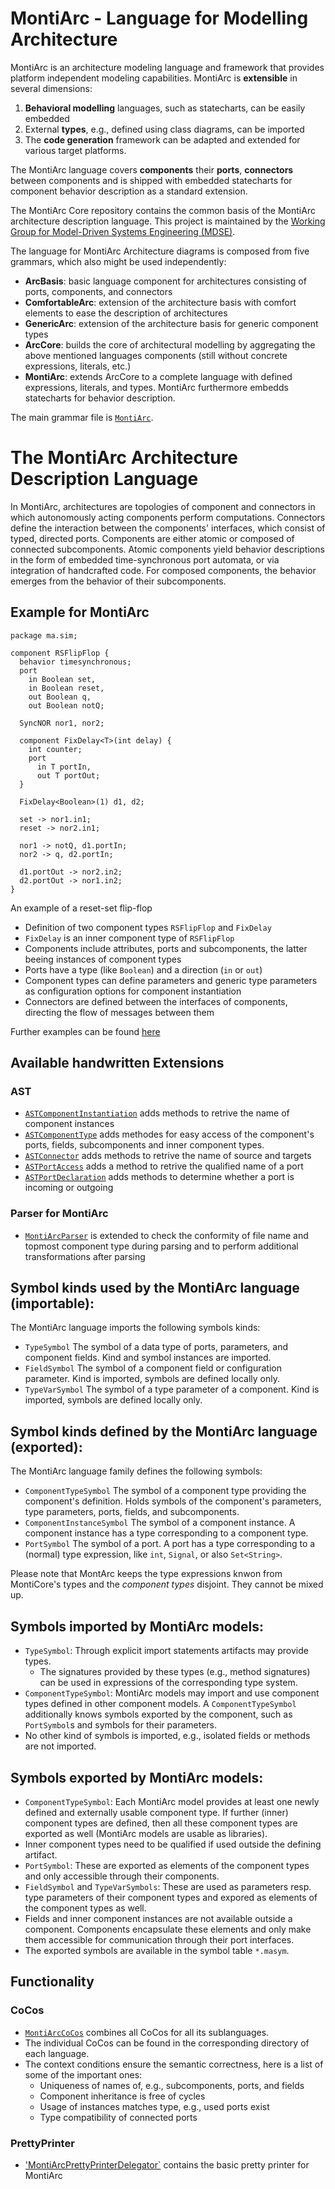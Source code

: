 <!-- (c) https://github.com/MontiCore/monticore -->

<!-- Alpha-version: This is intended to become a MontiCore stable explanation. -->

# MontiArc - Language for Modelling Architecture

MontiArc is an architecture modeling language and framework that provides platform 
independent modeling capabilities. MontiArc is **extensible** in several dimensions:
1. **Behavioral modelling** languages, such as statecharts, can be easily embedded
2. External **types**, e.g., defined using class diagrams, can be imported
3. The **code generation** framework can be adapted and extended for various target platforms.

The MontiArc language covers **components** their **ports**, **connectors** between
components and is shipped with embedded statecharts for component behavior description 
as a standard extension.

The MontiArc Core repository contains the common basis
of the MontiArc architecture description language. This project is maintained
by the [Working Group for Model-Driven Systems Engineering (MDSE)][mdse].

The language for MontiArc Architecture diagrams is composed from five grammars,
which also might be used independently:
- **ArcBasis**: basic language component for architectures consisting
of ports, components, and connectors
- **ComfortableArc**: extension of the architecture basis with comfort elements
to ease the description of architectures
- **GenericArc**: extension of the architecture basis for generic component types
- **ArcCore**: builds the core of architectural modelling by aggregating the above 
  mentioned languages components (still without concrete expressions, literals, etc.)
- **MontiArc**: extends ArcCore to a complete language with defined expressions,
  literals, and types. MontiArc furthermore embedds statecharts for behavior description.

The main grammar file is [`MontiArc`][MontiArcGrammar].

# The MontiArc Architecture Description Language

In MontiArc, architectures are topologies of component and connectors in which 
autonomously acting components perform computations. Connectors define the
interaction between the components' interfaces, which consist of typed, directed
ports. Components are either atomic or composed of connected subcomponents.
Atomic components yield behavior descriptions in the form of embedded 
time-synchronous port automata, or via integration of handcrafted code. For 
composed components, the behavior emerges from the behavior of their subcomponents.

## Example for MontiArc

```
package ma.sim;

component RSFlipFlop {
  behavior timesynchronous;
  port
    in Boolean set,
    in Boolean reset,
    out Boolean q,
    out Boolean notQ;

  SyncNOR nor1, nor2;

  component FixDelay<T>(int delay) {
    int counter;
    port
      in T portIn,
      out T portOut;
  }
  
  FixDelay<Boolean>(1) d1, d2;
  
  set -> nor1.in1;
  reset -> nor2.in1;
  
  nor1 -> notQ, d1.portIn;
  nor2 -> q, d2.portIn;

  d1.portOut -> nor2.in2;
  d2.portOut -> nor1.in2;
}
```
An example of a reset-set flip-flop
- Definition of two component types `RSFlipFlop` and `FixDelay`
- `FixDelay` is an inner component type of `RSFlipFlop`
- Components include attributes, ports and subcomponents, the 
  latter beeing instances of component types
- Ports have a type (like `Boolean`) and a direction (`in` or `out`)
- Component types can define parameters and generic type parameters 
  as configuration options for component instantiation
- Connectors are defined between the interfaces of components, 
  directing the flow of messages between them

Further examples can be found [here][Applications]

## Available handwritten Extensions

### AST
- [`ASTComponentInstantiation`][ASTComponentInstantiation]
  adds methods to retrive the name of component instances
- [`ASTComponentType`][ASTComponentType]
  adds methodes for easy access of the component's ports, 
  fields, subcomponents and inner component types.
- [`ASTConnector`][ASTConnector] 
  adds methods to retrive the name of source and targets
- [`ASTPortAccess`][ASTPortAccess]
  adds a method to retrive the qualified name of a port
- [`ASTPortDeclaration`][ASTPortDeclaration] 
  adds methods to determine whether a port is incoming 
  or outgoing

### Parser for MontiArc
- [`MontiArcParser`][MontiArcParser]
  is extended to check the conformity of file name and
  topmost component type during parsing and to perform 
  additional transformations after parsing

## Symbol kinds used by the MontiArc language (importable):

The MontiArc language imports the following symbols kinds:
- `TypeSymbol` The symbol of a data type of ports, parameters, and 
  component fields. Kind and symbol instances are imported.
- `FieldSymbol` The symbol of a component field or configuration parameter.
  Kind is imported, symbols are defined locally only.
- `TypeVarSymbol` The symbol of a type parameter of a component. 
  Kind is imported, symbols are defined locally only.

## Symbol kinds defined by the MontiArc language (exported):
The MontiArc language family defines the following symbols:

- `ComponentTypeSymbol` The symbol of a component type providing the
  component's definition. Holds symbols of the component's parameters,
  type parameters, ports, fields, and subcomponents.
- `ComponentInstanceSymbol` The symbol of a component instance. A component
  instance has a type corresponding to a component type.
- `PortSymbol` The symbol of a port. A port has a type corresponding to a
  (normal) type expression, like `int`, `Signal`, or also `Set<String>`.

Please note that MontArc keeps the type expressions knwon from MontiCore's types
and the *component types* disjoint. They cannot be mixed up.

## Symbols imported by MontiArc models:
- `TypeSymbol`: Through explicit import statements artifacts may provide types.
  - The signatures provided by these types (e.g., method signatures) can be used
  in expressions of the corresponding type system.
- `ComponentTypeSymbol`: MontiArc models may import and use component types
  defined in other component models. A `ComponentTypeSymbol` additionally knows
  symbols exported by the component, such as `PortSymbol`s and symbols 
  for their parameters.
- No other kind of symbols is imported, e.g., isolated fields or methods 
  are not imported.

## Symbols exported by MontiArc models:
- `ComponentTypeSymbol`: Each MontiArc model provides at least one newly defined
  and externally usable component type.
  If further (inner) component types are defined, then all these component types are
  exported as well (MontiArc models are usable as libraries). 
- Inner component types need to be qualified if used outside the defining artifact. 
- `PortSymbol`: These are exported as elements of the component types and
  only accessible through their components.
- `FieldSymbol` and `TypeVarSymbols`: These are used as parameters 
  resp. type parameters of their component types and expored as elements 
  of the component types as well.
- Fields and inner component instances are not available outside a component.
  Components encapsulate these elements and only make them accessible for 
  communication through their port interfaces.
- The exported symbols are available in the symbol table `*.masym`.

## Functionality

### CoCos
- [`MontiArcCoCos`][MontiArcCoCos] combines all CoCos for all its sublanguages.
- The individual CoCos can be found in the corresponding directory of each language.
- The context conditions ensure the semantic correctness, here is a list of some of the important ones:
  - Uniqueness of names of, e.g., subcomponents, ports, and fields
  - Component inheritance is free of cycles
  - Usage of instances matches type, e.g., used ports exist
  - Type compatibility of connected ports

### PrettyPrinter
- ['MontiArcPrettyPrinterDelegator`][MontiArcPrettyPrinterDelegator] contains the basic pretty printer for MontiArc

[se-rwth]: http://www.se-rwth.de
[mdse]:http://www.se-rwth.de/teams/mdse/

[Applications]: ./applications

[ASTComponentInstantiation]: ./languages/arc-fe/src/main/java/arcbasis/_ast/ASTComponentInstantiation.java
[ASTComponentType]: ./languages/arc-fe/src/main/java/arcbasis/_ast/ASTComponentType.java
[ASTConnector]: ./languages/arc-fe/src/main/java/arcbasis/_ast/ASTConnector.java
[ASTPortAccess]: ./languages/arc-fe/src/main/java/arcbasis/_ast/ASTPortAccess.java
[ASTPortDeclaration]: ./languages/arc-fe/src/main/java/arcbasis/_ast/ASTPortDeclaration.java

[MontiArcCoCos]: ./languages/montiarc-fe/src/main/java/montiarc/cocos/MontiArcCoCos.java
[MontiArcParser]: ./languages/montiarc-fe/src/main/java/montiarc/_parser/MontiArcParser.java
[MontiArcPrettyPrinterDelegator]: ./languages/montiarc-fe/src/main/java/montiarc/_visitor/MontiArcPrettyPrinterDelegator.java

[MontiArcGrammar]: ./languages/montiarc-fe/src/main/grammars/MontiArc.mc4
